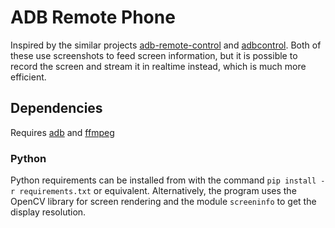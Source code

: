# ADB Remote Phone

Inspired by the similar projects [adb-remote-control](https://github.com/oberien/adb-remote-control) and [adbcontrol](http://marian.schedenig.name/2014/07/03/remote-control-your-android-phone-through-adb/). Both of these use screenshots to feed screen information, but it is possible to record the screen and stream it in realtime instead, which is much more efficient.

## Dependencies
Requires [adb](https://developer.android.com/studio/releases/platform-tools) and [ffmpeg](https://ffmpeg.org/)

### Python

Python requirements can be installed from with the command `pip install -r requirements.txt` or equivalent. Alternatively, the program uses the OpenCV library for screen rendering and the module `screeninfo` to get the display resolution.